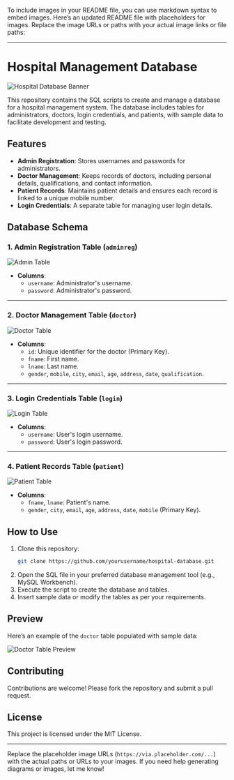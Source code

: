To include images in your README file, you can use markdown syntax to embed images. Here’s an updated README file with placeholders for images. Replace the image URLs or paths with your actual image links or file paths:

---

# Hospital Management Database

![Hospital Database Banner](https://via.placeholder.com/1200x300?text=Hospital+Management+System)

This repository contains the SQL scripts to create and manage a database for a hospital management system. The database includes tables for administrators, doctors, login credentials, and patients, with sample data to facilitate development and testing.

## Features

- **Admin Registration**: Stores usernames and passwords for administrators.
- **Doctor Management**: Keeps records of doctors, including personal details, qualifications, and contact information.
- **Patient Records**: Maintains patient details and ensures each record is linked to a unique mobile number.
- **Login Credentials**: A separate table for managing user login details.

## Database Schema

### 1. Admin Registration Table (`adminreg`)

![Admin Table](https://via.placeholder.com/600x300?text=Admin+Table+Schema)

- **Columns**:
  - `username`: Administrator's username.
  - `password`: Administrator's password.

---

### 2. Doctor Management Table (`doctor`)

![Doctor Table](https://via.placeholder.com/600x300?text=Doctor+Table+Schema)

- **Columns**:
  - `id`: Unique identifier for the doctor (Primary Key).
  - `fname`: First name.
  - `lname`: Last name.
  - `gender`, `mobile`, `city`, `email`, `age`, `address`, `date`, `qualification`.

---

### 3. Login Credentials Table (`login`)

![Login Table](https://via.placeholder.com/600x300?text=Login+Table+Schema)

- **Columns**:
  - `username`: User's login username.
  - `password`: User's login password.

---

### 4. Patient Records Table (`patient`)

![Patient Table](https://via.placeholder.com/600x300?text=Patient+Table+Schema)

- **Columns**:
  - `fname`, `lname`: Patient's name.
  - `gender`, `city`, `email`, `age`, `address`, `date`, `mobile` (Primary Key).

## How to Use

1. Clone this repository:
   ```bash
   git clone https://github.com/yourusername/hospital-database.git
   ```
2. Open the SQL file in your preferred database management tool (e.g., MySQL Workbench).
3. Execute the script to create the database and tables.
4. Insert sample data or modify the tables as per your requirements.

## Preview

Here’s an example of the `doctor` table populated with sample data:

![Doctor Table Preview](https://via.placeholder.com/800x400?text=Doctor+Table+Sample+Data)

## Contributing

Contributions are welcome! Please fork the repository and submit a pull request.

## License

This project is licensed under the MIT License.

---

Replace the placeholder image URLs (`https://via.placeholder.com/...`) with the actual paths or URLs to your images. If you need help generating diagrams or images, let me know!
